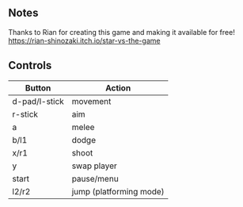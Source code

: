 ## Notes
Thanks to Rian for creating this game and making it available for free!
https://rian-shinozaki.itch.io/star-vs-the-game

## Controls

|Button| Action |
|--|--|
| d-pad/l-stick| movement |
| r-stick| aim |
| a| melee |
| b/l1| dodge |
| x/r1| shoot |
| y| swap player |
| start| pause/menu |
| l2/r2| jump (platforming mode) |